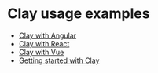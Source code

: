 # Clay usage examples

* [Clay with Angular](examples/angular-with-clay)
* [Clay with React](examples/react-with-clay)
* [Clay with Vue](examples/vue-with-clay)
* [Getting started with Clay](examples/getting-started-clay)
